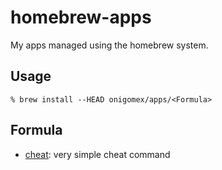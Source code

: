 # homebrew-apps
My apps managed using the homebrew system.



## Usage
```
% brew install --HEAD onigomex/apps/<Formula>
```



## Formula
- [cheat](https://github.com/onigomex/cheat): very simple cheat command

